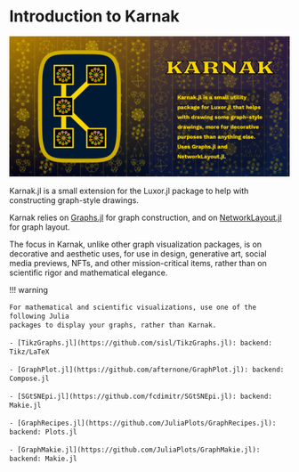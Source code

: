 # Introduction to Karnak

![karnak splash image](assets/figures/karnak-social-media-preview.png)

Karnak.jl is a small extension for the Luxor.jl package to
help with constructing graph-style drawings.

Karnak relies on
[Graphs.jl](https://github.com/JuliaGraphs/Graphs.jl) for graph
construction, and on
[NetworkLayout.jl](https://juliagraphs.org/NetworkLayout.jl/)
for graph layout.

The focus in Karnak, unlike other graph visualization
packages, is on decorative and aesthetic uses, for use in
design, generative art, social media previews, NFTs, and
other mission-critical items, rather than on
scientific rigor and mathematical elegance.

!!! warning

	For mathematical and scientific visualizations, use one of the following Julia
	packages to display your graphs, rather than Karnak.

	- [TikzGraphs.jl](https://github.com/sisl/TikzGraphs.jl): backend: Tikz/LaTeX

	- [GraphPlot.jl](https://github.com/afternone/GraphPlot.jl): backend: Compose.jl

	- [SGtSNEpi.jl](https://github.com/fcdimitr/SGtSNEpi.jl): backend: Makie.jl

	- [GraphRecipes.jl](https://github.com/JuliaPlots/GraphRecipes.jl): backend: Plots.jl

	- [GraphMakie.jl](https://github.com/JuliaPlots/GraphMakie.jl): backend: Makie.jl
